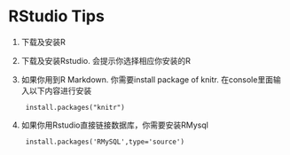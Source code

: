 # RStudio Tips

1. 下载及安装R

2. 下载及安装Rstudio. 会提示你选择相应你安装的R

3. 如果你用到R Markdown. 你需要install package of knitr.
在console里面输入以下内容进行安装

        install.packages("knitr")    
    
4. 如果你用Rstudio直接链接数据库，你需要安装RMysql

        install.packages('RMySQL',type='source')
    
    


    
